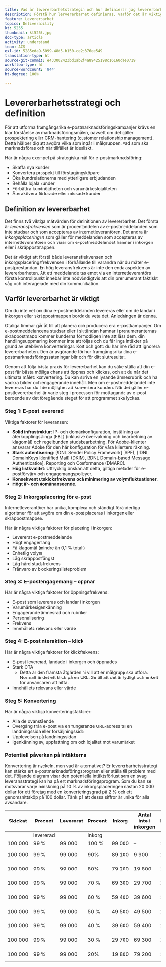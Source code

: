 ```yaml
---
title: Vad är levererbarhetstrategin och hur definierar jag levererbarheten?
description: Förstå hur lervererbarhet definieras, varför det är viktigt och de viktigaste levererbarhetsvärdena.
feature: Levererbarhet
topics: Deliverability
kt: 5255
thumbnail: kt5255.jpg
doc-type: article
activity: understand
team: ACS
exl-id: 5285eda9-5099-48d5-b150-ce2c376ee549
translation-type: ht
source-git-commit: e433002423bd1ab2f4a89425198c16160dae0719
workflow-type: ht
source-wordcount: '844'
ht-degree: 100%

---
```


# Levererbarhetsstrategi och definition

För att utforma framgångsrika e-postmarknadsföringskampanjer krävs en klar förståelse av marknadsföringsmålen, oavsett om det gäller prospektering eller CRM-hantering (customer relationship management). Detta hjälper dig att avgöra vilka som ingår i målgruppen, vad som ska marknadsföras och när tillfället är idealiskt.

Här är några exempel på strategiska mål för e-postmarknadsföring:

* Skaffa nya kunder
* Konvertera prospekt till förstagångsköpare
* Öka kundrelationerna med ytterligare erbjudanden
* Behålla lojala kunder
* Förbättra kundnöjdheten och varumärkeslojaliteten
* Återaktivera förlorade eller missade kunder

## Definition av levererbarhet

Det finns två viktiga mätvärden för definitionen av levererbarhet. Det första är *leveransfrekvensen* som är procentandelen av e-postmeddelanden som inte studsar och som accepteras av internetleverantören. Det andra är *inkorgsplaceringen* som gäller för meddelanden som accepteras av internetleverantören och visar om e-postmeddelandet hamnar i inkorgen eller i skräppostmappen.

Det är viktigt att förstå både leveransfrekvensen och inkorgsplaceringsfrekvensen i förhållande till varandra när du mäter e-postprestandan. En hög leveransfrekvens är inte den enda aspekten av levererbarheten. Att ett meddelande tas emot via en internetleverantörs första kontrollpunkt innebär inte nödvändigtvis att din prenumerant faktiskt såg och interagerade med din kommunikation.

## Varför levererbarhet är viktigt

Om du inte vet om dina e-postmeddelanden levereras eller om de landar i inkorgen eller skräppostmappen borde du veta det. Anledningen är denna.

Otaliga timmar går åt till att planera och producera era e-postkampanjer. Om e-postmeddelandena studsar eller i slutändan hamnar i prenumeranternas skräppostmapp kommer kunderna förmodligen inte att läsa dem, din handlingsuppmaning kommer inte att följas och du får inga intäkter på grund av uteblivna konverteringar. Kort och gott: du har inte råd att ignorera levererbarheten. Den är avgörande för hur framgångsrika dina e-postmarknadsföringssatsningar blir och för ditt slutresultat.

Genom att följa bästa praxis för levererbarhet kan du säkerställa att din e-post får bästa möjliga chans att öppnas och klickas, och att du når det ultimata målet: konvertering. Du kan skriva en lysande ämnesrubrik och ha vackra bilder och engagerande innehåll. Men om e-postmeddelandet inte levereras har du inte möjlighet att konvertera kunden. När det gäller e-postlevererbarhet är varje steg i processen för mottagande av e-post beroende av det föregående steget för att programmet ska lyckas.

### Steg 1: E-post levererad

Viktiga faktorer för leveransen:

* **Solid infrastruktur**: IP- och domänkonfiguration, inställning av återkopplingsslinga (FBL) (inklusive övervakning och bearbetning av klagomål) och regelbunden studsbearbetning. För Adobe-klienter ansvarar Adobe för den här konfiguration för våra klienters räkning.
* **Stark autentisering**: [!DNL Sender Policy Framework] (SPF), [!DNL DomainKeys Identified Mail] (DKIM), [!DNL Domain-based Message Authentication], Reporting och Conformance (DMARC).
* **Hög listkvalitet**: Uttrycklig önskan att delta, giltiga metoder för e-postförvärv och engagemangspolicyer.
* **Konsekvent utskicksfrekvens och minimering av volymfluktuationer**.
* **Högt IP- och domänanseende**.

### Steg 2: Inkorgsplacering för e-post

Internetleverantörer har unika, komplexa och ständigt föränderliga algoritmer för att avgöra om din e-post placeras i inkorgen eller skräppostmappen.

Här är några viktiga faktorer för placering i inkorgen:

* Levererat e-postmeddelande
* Högt engagemang
* Få klagomål (mindre än 0,1 % totalt)
* Enhetlig volym
* Låg skräppostfångst
* Låg hård studsfrekvens
* Frånvaro av blockeringslisteproblem

### Steg 3: E-postengagemang – öppnar

Här är några viktiga faktorer för öppningsfrekvens:

* E-post som levereras och landar i inkorgen
* Varumärkesigenkänning
* Engagerande ämnesrad och rubriker
* Personalisering
* Frekvens
* Innehållets relevans eller värde

### Steg 4: E-postinteraktion – klick

Här är några viktiga faktorer för klickfrekvens:

* E-post levererad, landade i inkorgen och öppnades
* Stark CTA
   * Detta är den främsta åtgärden ni vill att er målgrupp ska utföra. Normalt är det ett klick på en URL. Se till att det är tydligt och enkelt för användaren att hitta.
* Innehållets relevans eller värde

### Steg 5: Konvertering

Här är några viktiga konverteringsfaktorer:

* Alla de ovanstående
* Övergång från e-post via en fungerande URL-adress till en landningssida eller försäljningssida
* Upplevelsen på landningssidan
* Igenkänning av, uppfattning om och lojalitet mot varumärket

### Potentiell påverkan på intäkterna

Konvertering är nyckeln, men vad är alternativet? Er levererbarhetsstrategi kan stärka ert e-postmarknadsföringsprogram eller ställa till problem med det. Följande diagram visar den potentiella intäktsförlust som en svag leveransstrategi kan ha på ert marknadsföringsprogram. Som du kan se motsvarar varje minskning på 10 % av inkorgsplaceringen nästan 20 000 dollar för ett företag med en konverteringsgrad på 2 % och ett genomsnittsköp på 100 dollar. Tänk på att dessa siffror är unika för alla avsändare.

| Skickat | Procent | Levererat | Procent | Inkorg | Antal inte i inkorgen | Konverteringsgrad | Antal förlorade | Genomsnittlig | Förlorad |
|------|-----------|-----------|----------|-------|---------------------|-----------------|-----------------|----------|-----------|
|  | levererad |  | inkorg |  |  |  | Konverteringar | köp | intäkt |
| 100 000 | 99 % | 99 000 | 100 % | 99 000 | – | 2 % | 0 | 100 USD | USD – |
| 100 000 | 99 % | 99 000 | 90% | 89 100 | 9 900 | 2 % | 198 | 100 USD | 19 800 USD |
| 100 000 | 99 % | 99 000 | 80% | 79 200 | 19 800 | 2 % | 396 | 100 USD | 39 600 USD |
| 100 000 | 99 % | 99 000 | 70 % | 69 300 | 29 700 | 2 % | 594 | 100 USD | 59 400 USD |
| 100 000 | 99 % | 99 000 | 60 % | 59 400 | 39 600 | 2 % | 792 | 100 USD | 79 200 USD |
| 100 000 | 99 % | 99 000 | 50 % | 49 500 | 49 500 | 2 % | 990 | 100 USD | 99 000 USD |
| 100 000 | 99 % | 99 000 | 40 % | 39 600 | 59 400 | 2 % | 1 188 | 100 USD | 118 800 USD |
| 100 000 | 99 % | 99 000 | 30 % | 29 700 | 69 300 | 2 % | 1386 | 100 USD | 138 600 USD |
| 100 000 | 99 % | 99 000 | 20% | 19 800 | 79 200 | 2 % | 1 584 | 100 USD | 158 400 USD |
